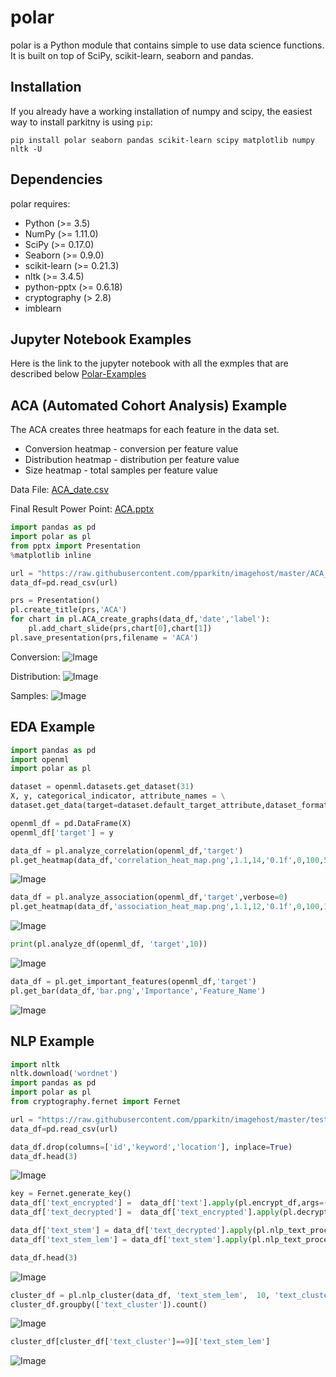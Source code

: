 polar
============

polar is a Python module that contains simple to use data science functions.
It is built on top of SciPy, scikit-learn, seaborn and pandas.

Installation
------------

If you already have a working installation of numpy and scipy,
the easiest way to install parkitny is using ``pip``:

    pip install polar seaborn pandas scikit-learn scipy matplotlib numpy nltk -U

Dependencies
------------

polar requires:
- Python (>= 3.5)
- NumPy (>= 1.11.0)
- SciPy (>= 0.17.0)
- Seaborn (>= 0.9.0)
- scikit-learn (>= 0.21.3)
- nltk (>= 3.4.5)
- python-pptx (>= 0.6.18)
- cryptography (> 2.8)
- imblearn

Jupyter Notebook Examples
------------

Here is the link to the jupyter notebook with all the exmples that are described below
[Polar-Examples](https://github.com/pparkitn/imagehost/blob/master/polar-examples.ipynb)


ACA (Automated Cohort Analysis) Example
------------

The ACA creates three heatmaps for each feature in the data set.
 - Conversion heatmap - conversion per feature value
 - Distribution heatmap - distribution per feature value
 - Size heatmap - total samples per feature value

Data File:
[ACA_date.csv](https://github.com/pparkitn/imagehost/blob/master/ACA_date.csv?raw=true)

Final Result Power Point:
[ACA.pptx](https://github.com/pparkitn/imagehost/blob/master/ACA.pptx?raw=true)

```python
import pandas as pd
import polar as pl
from pptx import Presentation
%matplotlib inline

url = "https://raw.githubusercontent.com/pparkitn/imagehost/master/ACA_date.csv"
data_df=pd.read_csv(url)

prs = Presentation()    
pl.create_title(prs,'ACA')
for chart in pl.ACA_create_graphs(data_df,'date','label'):
    pl.add_chart_slide(prs,chart[0],chart[1])
pl.save_presentation(prs,filename = 'ACA')
```

Conversion:
![Image](https://raw.githubusercontent.com/pparkitn/imagehost/master/var1conv_df.jpg)

Distribution:
![Image](https://raw.githubusercontent.com/pparkitn/imagehost/master/var1dist_df.jpg)

Samples:
![Image](https://raw.githubusercontent.com/pparkitn/imagehost/master/var1size_df.jpg)

EDA Example
------------

```python
import pandas as pd
import openml
import polar as pl

dataset = openml.datasets.get_dataset(31)
X, y, categorical_indicator, attribute_names = \
dataset.get_data(target=dataset.default_target_attribute,dataset_format='dataframe')

openml_df = pd.DataFrame(X)
openml_df['target'] = y

data_df = pl.analyze_correlation(openml_df,'target')
pl.get_heatmap(data_df,'correlation_heat_map.png',1.1,14,'0.1f',0,100,5,5)
```

![Image](https://github.com/pparkitn/imagehost/blob/master/heat_map_1.jpg?raw=true)

```python
data_df = pl.analyze_association(openml_df,'target',verbose=0)
pl.get_heatmap(data_df,'association_heat_map.png',1.1,12,'0.1f',0,100,10,10)

```

![Image](https://github.com/pparkitn/imagehost/blob/master/heat_map_2.jpg?raw=true)

```python
print(pl.analyze_df(openml_df, 'target',10))
```

![Image](https://github.com/pparkitn/imagehost/blob/master/analyze_df.jpg?raw=true)

```python
data_df = pl.get_important_features(openml_df,'target')
pl.get_bar(data_df,'bar.png','Importance','Feature_Name')
```

![Image](https://github.com/pparkitn/imagehost/blob/master/imp_features_bar.png?raw=true)


NLP Example
------------

```python
import nltk
nltk.download('wordnet')
import pandas as pd
import polar as pl
from cryptography.fernet import Fernet

url = "https://raw.githubusercontent.com/pparkitn/imagehost/master/test_real_or_not_from_kaggle.csv"
data_df=pd.read_csv(url)

data_df.drop(columns=['id','keyword','location'], inplace=True)
data_df.head(3)
```

![Image](https://github.com/pparkitn/imagehost/blob/master/nlp_start_df.PNG?raw=true)

```python
key = Fernet.generate_key()
data_df['text_encrypted'] =  data_df['text'].apply(pl.encrypt_df,args=(key,))
data_df['text_decrypted'] =  data_df['text_encrypted'].apply(pl.decrypt_df,args=(key,))

data_df['text_stem'] = data_df['text_decrypted'].apply(pl.nlp_text_process,args=('stem',))
data_df['text_stem_lem'] = data_df['text_stem'].apply(pl.nlp_text_process,args=('lem',))

data_df.head(3)
```
![Image](https://github.com/pparkitn/imagehost/blob/master/nlp_end_df.PNG?raw=true)


```python
cluster_df = pl.nlp_cluster(data_df, 'text_stem_lem',  10, 'text_cluster',1.0,1,100,1,'KMeans',(1,2))[0]
cluster_df.groupby(['text_cluster']).count()
```
![Image](https://github.com/pparkitn/imagehost/blob/master/nlp_text_clusters.PNG?raw=true)
```python
cluster_df[cluster_df['text_cluster']==9]['text_stem_lem']
```
![Image](https://github.com/pparkitn/imagehost/blob/master/nlp_cluster9.PNG?raw=true)
